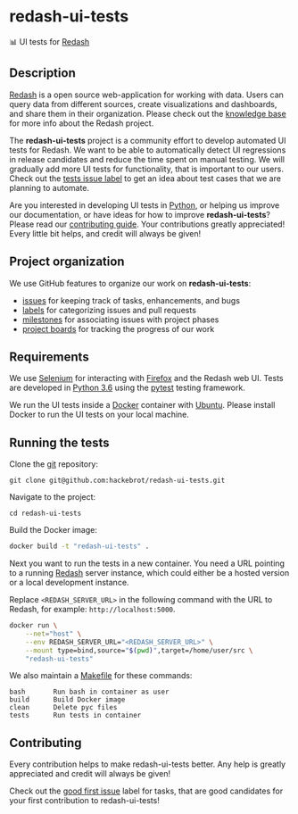 # redash-ui-tests

:bar_chart: UI tests for [Redash][redash]

## Description

[Redash][redash] is a open source web-application for working with data.
Users can query data from different sources, create visualizations and
dashboards, and share them in their organization. Please check out the
[knowledge base][redash help] for more info about the Redash project.

The **redash-ui-tests** project is a community effort to develop automated UI
tests for Redash. We want to be able to automatically detect UI regressions
in release candidates and reduce the time spent on manual testing. We will
gradually add more UI tests for functionality, that is important to our
users. Check out the [tests issue label][tests] to get an idea about test cases
that we are planning to automate.

Are you interested in developing UI tests in [Python][python], or helping us
improve our documentation, or have ideas for how to improve
**redash-ui-tests**? Please read our [contributing guide][contributing]. Your
contributions greatly appreciated! Every little bit helps, and credit will
always be given!

## Project organization

We use GitHub features to organize our work on **redash-ui-tests**:

- [issues][issues] for keeping track of tasks, enhancements, and bugs
- [labels][labels] for categorizing issues and pull requests
- [milestones][milestones] for associating issues with project phases
- [project boards][projects] for tracking the progress of our work

## Requirements

We use [Selenium][selenium] for interacting with [Firefox][firefox] and the
Redash web UI. Tests are developed in [Python 3.6][python] using the
[pytest][pytest] testing framework.

We run the UI tests inside a [Docker][docker] container with
[Ubuntu][ubuntu]. Please install Docker to run the UI tests on your local
machine.

## Running the tests

Clone the [git][git] repository:

```text
git clone git@github.com:hackebrot/redash-ui-tests.git
```

Navigate to the project:

```text
cd redash-ui-tests
```

Build the Docker image:

```bash
docker build -t "redash-ui-tests" .
```

Next you want to run the tests in a new container. You need a URL pointing to
a running [Redash][redash] server instance, which could either be a hosted
version or a local development instance.

Replace ``<REDASH_SERVER_URL>`` in the following command with the URL to
Redash, for example: ``http://localhost:5000``.

```bash
docker run \
    --net="host" \
    --env REDASH_SERVER_URL="<REDASH_SERVER_URL>" \
    --mount type=bind,source="$(pwd)",target=/home/user/src \
    "redash-ui-tests"
```

We also maintain a [Makefile][makefile] for these commands:

```text
bash       Run bash in container as user
build      Build Docker image
clean      Delete pyc files
tests      Run tests in container
```

## Contributing

Every contribution helps to make redash-ui-tests better. Any help is greatly
appreciated and credit will always be given!

Check out the [good first issue][first] label for tasks, that are good
candidates for your first contribution to redash-ui-tests!

[contributing]: https://github.com/hackebrot/redash-ui-tests
[docker]: https://docs.docker.com/install/
[firefox]: https://www.mozilla.org/en-US/firefox/new/
[first]: https://github.com/hackebrot/redash-ui-tests/labels/good%20first%20issue
[git]: https://git-scm.com/
[issues]: https://github.com/hackebrot/redash-ui-tests/issues
[labels]: https://github.com/hackebrot/redash-ui-tests/labels
[makefile]: /Makefile
[milestones]: https://github.com/hackebrot/redash-ui-tests/milestones
[projects]: https://github.com/hackebrot/redash-ui-tests/projects
[pytest]: https://docs.pytest.org/en/latest/
[python]: https://www.python.org/
[redash help]: https://redash.io/help/
[redash]: https://github.com/getredash/redash
[selenium]: https://pypi.org/project/selenium/
[tests]: https://github.com/hackebrot/redash-ui-tests/issues?q=is%3Aissue+is%3Aopen+label%3Atests
[ubuntu]: https://www.ubuntu.com/
